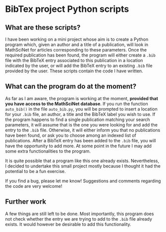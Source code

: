 # BibTex project Python scripts

## What are these scripts?

I have been working on a mini project whose aim is to create a Python program which, given an author and a title of a publication, will look in MathSciNet for articles corresponding to these parameters. Once the required publication has been found, the program will either create a `.bib` file with the BibTeX entry associated to this publication in a location indicated by the user, or will add the BibTeX entry to an existing `.bib` file provided by the user. These scripts contain the code I have written.

## What can the program do at the moment?

As far as I am aware, the program is working at the moment, **provided that you have access to the MathSciNet database**. If you run the function `auto_bib()` in the file `auto_bib.py`, you will be prompted to insert a location for your `.bib` file, an author, a title and the BibTeX label you wish to use. If the program happens to find a single publication matching your search parameters, it will assume that is the one you were looking for and add the entry to the `.bib` file. Otherwise, it will either inform you that no publications have been found, or ask you to choose among an indexed list of publications. After a BibTeX entry has been added to the `.bib` file, you will have the opportunity to add more. At some point in the future I may add some extra functionalities to the program.

It is quite possible that a program like this one already exists. Nevertheless, I decided to undertake this small project mostly because I thought it had the potential to be a fun exercise.

If you find a bug, please let me know! Suggestions and comments regarding the code are very welcome!

## Further work

A few things are still left to be done. Most importantly, this program does not check whether the entry we are trying to add to the `.bib` file already exists. It would however be desirable to add this functionality. 
